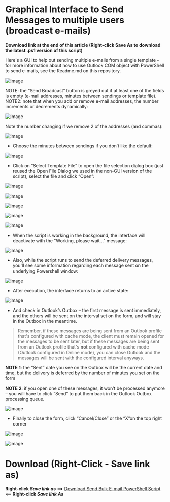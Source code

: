 # Graphical Interface to Send Messages to multiple users (broadcast e-mails)

**Download link at the end of this article (Right-click Save As to download the latest .ps1 version of this script)**

Here's a GUI to help out sending multiple e-mails from a single template - for more information about how to use Outlook COM object with PowerShell to send e-mails, see the Readme.md on this repository.

![image](https://user-images.githubusercontent.com/33433229/173739480-fc9b5d8c-303b-4392-836e-83fd48bd0cd6.png)

NOTE: the “Send Broadcast” button is greyed out if at least one of the fields is empty (e-mail addresses, minutes between sendings or template file). 
NOTE2: note that when you add or remove e-mail addresses, the number increments or decrements dynamically:

![image](https://user-images.githubusercontent.com/33433229/173739595-3214b62f-2060-43d5-9477-8c8fdfb99eee.png)

Note the number changing if we remove 2 of the addresses (and commas):

![image](https://user-images.githubusercontent.com/33433229/173739613-080a512f-0abb-4115-a874-7f5235991791.png)

-	Choose the minutes between sendings if you don’t like the default:

![image](https://user-images.githubusercontent.com/33433229/173739665-d350f375-630f-42c1-9304-9e9a4a827f22.png)

-	Click on “Select Template File” to open the file selection dialog box (just reused the Open File Dialog we used in the non-GUI version of the script), select the file and click “Open”:

![image](https://user-images.githubusercontent.com/33433229/173739780-a6236cbf-c83d-4faf-999c-6134165237d2.png)

![image](https://user-images.githubusercontent.com/33433229/173739785-4925b8f6-c091-4faf-9c5e-ce53563f3f64.png)

![image](https://user-images.githubusercontent.com/33433229/173739797-61c70488-ce4c-460a-a71c-b3175251d5aa.png)

![image](https://user-images.githubusercontent.com/33433229/173739808-13ef6e5e-e420-4188-8d92-76dfbdaa4d2c.png)

![image](https://user-images.githubusercontent.com/33433229/173739816-358a0ec6-2db1-457d-a73c-55f1eb3e3d0d.png)

- When the script is working in the background, the interface will deactivate with the "Working, please wait..." message:

![image](https://user-images.githubusercontent.com/33433229/173739914-ad81349c-711c-46a1-9642-6f8edf6170ec.png)

- Also, while the script runs to send the deferred delivery messages, you'll see some information regarding each message sent on the underlying Powershell window:

![image](https://user-images.githubusercontent.com/33433229/173851840-98817ea3-d243-4355-b83b-0b71e400c67c.png)

- After execution, the interface returns to an active state:

![image](https://user-images.githubusercontent.com/33433229/173739956-0577c866-eb98-4e34-add8-3b5c1aa38cb3.png)

-	And check in Outlook’s Outbox – the first message is sent immediately, and the others will be sent on the interval set on the form, and will stay in the Outbox in the meantime. 

>	Remember, if these messages are being sent from an Outlook profile that's configured with cache mode, the client must remain opened for the messages to be sent later, but if these messages are being sent from an Outlook profile that's **not** configured with cache mode (Outlook configured in Online mode), you can close Outlook and the messages will be sent with the configured interval anyways.

**NOTE 1**: the “Sent” date you see on the Outbox will be the current date and time, but the delivery is deferred by the number of minutes you set on the form

**NOTE 2**: if you open one of these messages, it won’t be processed anymore – you will have to click “Send” to put them back in the Outlook Outbox processing queue.

![image](https://user-images.githubusercontent.com/33433229/173739981-3bf34a29-5ea8-4df9-9584-60b3e2d564fe.png)

-	Finally to close the form, click “Cancel/Close” or the “X”on the top right corner

![image](https://user-images.githubusercontent.com/33433229/173740001-81d848e6-7cd5-4fae-a763-7f752a873722.png)

![image](https://user-images.githubusercontent.com/33433229/173740007-cf35a337-0f05-4d49-bf50-a25de07a1a62.png)



# Download (Right-Click - Save link as)

**Right-click *Save link as*** ==> [Download Send Bulk E-mail PowerShell Script](https://raw.githubusercontent.com/SammyKrosoft/Outlook-PowerShell-send-mail-delay/main/Outlook_BroadCastInterface.ps1) <== **Right-click *Save link As***
